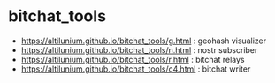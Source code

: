 # bitchat_tools

* https://altilunium.github.io/bitchat_tools/g.html : geohash visualizer
* https://altilunium.github.io/bitchat_tools/n.html : nostr subscriber
* https://altilunium.github.io/bitchat_tools/r.html : bitchat relays 
* https://altilunium.github.io/bitchat_tools/c4.html : bitchat writer
